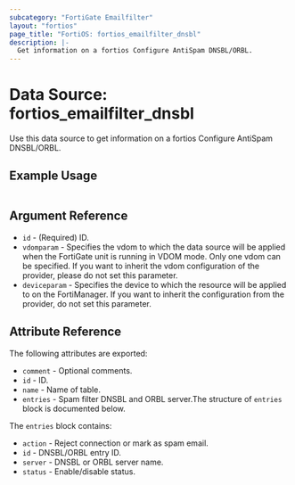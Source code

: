 ```yaml
---
subcategory: "FortiGate Emailfilter"
layout: "fortios"
page_title: "FortiOS: fortios_emailfilter_dnsbl"
description: |-
  Get information on a fortios Configure AntiSpam DNSBL/ORBL.
---
```


# Data Source: fortios_emailfilter_dnsbl
Use this data source to get information on a fortios Configure AntiSpam DNSBL/ORBL.


## Example Usage

```hcl

```

## Argument Reference

* `id` - (Required) ID.
* `vdomparam` - Specifies the vdom to which the data source will be applied when the FortiGate unit is running in VDOM mode. Only one vdom can be specified. If you want to inherit the vdom configuration of the provider, please do not set this parameter.
* `deviceparam` - Specifies the device to which the resource will be applied to on the FortiManager. If you want to inherit the configuration from the provider, do not set this parameter.

## Attribute Reference

The following attributes are exported:

* `comment` - Optional comments.
* `id` - ID.
* `name` - Name of table.
* `entries` - Spam filter DNSBL and ORBL server.The structure of `entries` block is documented below.

The `entries` block contains:

* `action` - Reject connection or mark as spam email.
* `id` - DNSBL/ORBL entry ID.
* `server` - DNSBL or ORBL server name.
* `status` - Enable/disable status.
